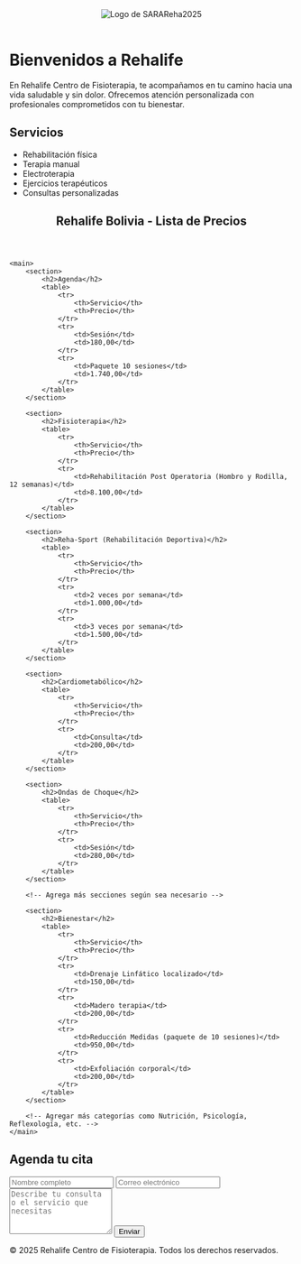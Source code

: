 <!DOCTYPE html>
<html lang="es">
<head>
    <meta charset="UTF-8">
    <meta name="viewport" content="width=device-width, initial-scale=1.0">
    <title>SARAReha2025</title>
    <link rel="stylesheet" href="css/styles.css"> <!-- Si tienes un archivo de estilo CSS -->
</head>
<body>
    <header>
        <img src="Descarga/rehalife_logo.png" alt="Logo de SARAReha2025" class="logo">
    </header>    <h1>Bienvenidos a Rehalife</h1>
    <p>En Rehalife Centro de Fisioterapia, te acompañamos en tu camino hacia una vida saludable y sin dolor. Ofrecemos atención personalizada con profesionales comprometidos con tu bienestar.</p>
  </section>  <section id="servicios">
    <h2>Servicios</h2>
    <ul>
      <li>Rehabilitación física</li>
      <li>Terapia manual</li>
      <li>Electroterapia</li>
      <li>Ejercicios terapéuticos</li>
      <li>Consultas personalizadas</li>
    </ul>
  </section>  <section id="contacto">
    <!DOCTYPE html>
<html lang="es">
<head>
    <meta charset="UTF-8">
    <meta name="viewport" content="width=device-width, initial-scale=1.0">
    <title>Lista de Precios - Rehalife Bolivia</title>
    <link rel="stylesheet" href="css/styles.css"> <!-- Archivo CSS para estilos -->
</head>
<body>
    <header>
        <h1>Rehalife Bolivia - Lista de Precios</h1>
    </header>

    <main>
        <section>
            <h2>Agenda</h2>
            <table>
                <tr>
                    <th>Servicio</th>
                    <th>Precio</th>
                </tr>
                <tr>
                    <td>Sesión</td>
                    <td>180,00</td>
                </tr>
                <tr>
                    <td>Paquete 10 sesiones</td>
                    <td>1.740,00</td>
                </tr>
            </table>
        </section>

        <section>
            <h2>Fisioterapia</h2>
            <table>
                <tr>
                    <th>Servicio</th>
                    <th>Precio</th>
                </tr>
                <tr>
                    <td>Rehabilitación Post Operatoria (Hombro y Rodilla, 12 semanas)</td>
                    <td>8.100,00</td>
                </tr>
            </table>
        </section>

        <section>
            <h2>Reha-Sport (Rehabilitación Deportiva)</h2>
            <table>
                <tr>
                    <th>Servicio</th>
                    <th>Precio</th>
                </tr>
                <tr>
                    <td>2 veces por semana</td>
                    <td>1.000,00</td>
                </tr>
                <tr>
                    <td>3 veces por semana</td>
                    <td>1.500,00</td>
                </tr>
            </table>
        </section>

        <section>
            <h2>Cardiometabólico</h2>
            <table>
                <tr>
                    <th>Servicio</th>
                    <th>Precio</th>
                </tr>
                <tr>
                    <td>Consulta</td>
                    <td>200,00</td>
                </tr>
            </table>
        </section>

        <section>
            <h2>Ondas de Choque</h2>
            <table>
                <tr>
                    <th>Servicio</th>
                    <th>Precio</th>
                </tr>
                <tr>
                    <td>Sesión</td>
                    <td>280,00</td>
                </tr>
            </table>
        </section>

        <!-- Agrega más secciones según sea necesario -->
        
        <section>
            <h2>Bienestar</h2>
            <table>
                <tr>
                    <th>Servicio</th>
                    <th>Precio</th>
                </tr>
                <tr>
                    <td>Drenaje Linfático localizado</td>
                    <td>150,00</td>
                </tr>
                <tr>
                    <td>Madero terapia</td>
                    <td>200,00</td>
                </tr>
                <tr>
                    <td>Reducción Medidas (paquete de 10 sesiones)</td>
                    <td>950,00</td>
                </tr>
                <tr>
                    <td>Exfoliación corporal</td>
                    <td>200,00</td>
                </tr>
            </table>
        </section>

        <!-- Agregar más categorías como Nutrición, Psicología, Reflexología, etc. -->
    </main>
</body>
</html>
    <h2>Agenda tu cita</h2>
    <form action="mailto:riverosarita32@gmail.com" method="post" enctype="text/plain">
      <input type="text" name="nombre" placeholder="Nombre completo" required>
      <input type="email" name="email" placeholder="Correo electrónico" required>
      <textarea name="mensaje" rows="5" placeholder="Describe tu consulta o el servicio que necesitas" required></textarea>
      <button type="submit">Enviar</button>
    </form>
  </section>  <footer>
    <p>&copy; 2025 Rehalife Centro de Fisioterapia. Todos los derechos reservados.</p>
  </footer>
</body>
</html>
